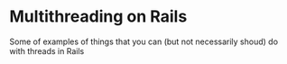 # Multithreading on Rails

Some of examples of things that you can
(but not necessarily shoud)
do with threads in Rails
